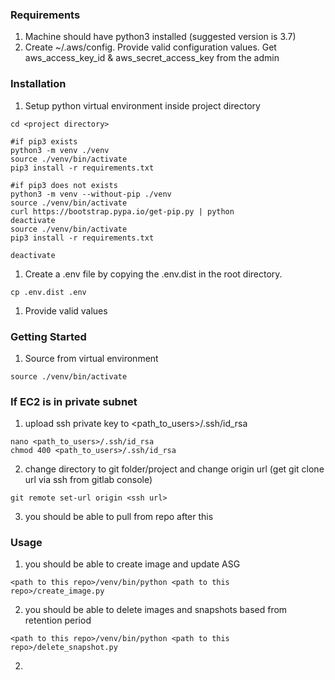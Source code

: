 ### Requirements

1. Machine should have python3 installed (suggested version is 3.7)
2. Create ~/.aws/config. Provide valid configuration values. Get aws_access_key_id & aws_secret_access_key from the admin
### Installation
1. Setup python virtual environment inside project directory
```
cd <project directory>

#if pip3 exists
python3 -m venv ./venv
source ./venv/bin/activate
pip3 install -r requirements.txt

#if pip3 does not exists
python3 -m venv --without-pip ./venv
source ./venv/bin/activate
curl https://bootstrap.pypa.io/get-pip.py | python
deactivate
source ./venv/bin/activate
pip3 install -r requirements.txt

deactivate
```
1. Create a .env file by copying the .env.dist in the root directory.
```
cp .env.dist .env
```
1. Provide valid values 
### Getting Started
1. Source from virtual environment
```
source ./venv/bin/activate
```
### If EC2 is in private subnet
1. upload ssh private key to <path_to_users>/.ssh/id_rsa
```
nano <path_to_users>/.ssh/id_rsa
chmod 400 <path_to_users>/.ssh/id_rsa
```
2. change directory to git folder/project and change origin url (get git clone url via ssh from gitlab console)
```
git remote set-url origin <ssh url>
```
3. you should be able to pull from repo after this
### Usage
1. you should be able to create image and update ASG
```
<path to this repo>/venv/bin/python <path to this repo>/create_image.py
```
2. you should be able to delete images and snapshots based from retention period
```
<path to this repo>/venv/bin/python <path to this repo>/delete_snapshot.py
```
2. 
